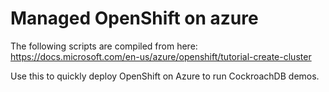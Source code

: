 # Managed OpenShift on azure

The following scripts are compiled from here: https://docs.microsoft.com/en-us/azure/openshift/tutorial-create-cluster

Use this to quickly deploy OpenShift on Azure to run CockroachDB demos.
